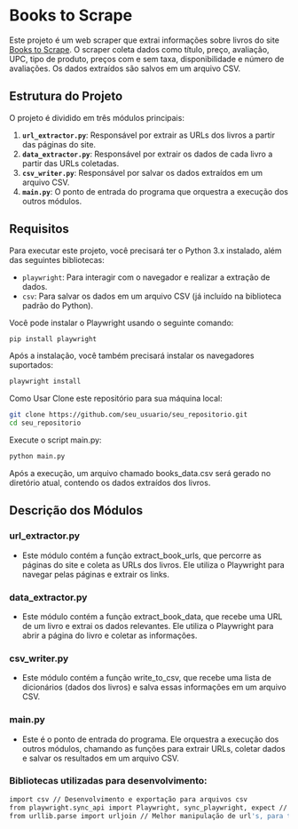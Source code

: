 
# Books to Scrape

Este projeto é um web scraper que extrai informações sobre livros do site [Books to Scrape](http://books.toscrape.com/). O scraper coleta dados como título, preço, avaliação, UPC, tipo de produto, preços com e sem taxa, disponibilidade e número de avaliações. Os dados extraídos são salvos em um arquivo CSV.

## Estrutura do Projeto

O projeto é dividido em três módulos principais:

1. **`url_extractor.py`**: Responsável por extrair as URLs dos livros a partir das páginas do site.
2. **`data_extractor.py`**: Responsável por extrair os dados de cada livro a partir das URLs coletadas.
3. **`csv_writer.py`**: Responsável por salvar os dados extraídos em um arquivo CSV.
4. **`main.py`**: O ponto de entrada do programa que orquestra a execução dos outros módulos.

## Requisitos

Para executar este projeto, você precisará ter o Python 3.x instalado, além das seguintes bibliotecas:

- `playwright`: Para interagir com o navegador e realizar a extração de dados.
- `csv`: Para salvar os dados em um arquivo CSV (já incluído na biblioteca padrão do Python).

Você pode instalar o Playwright usando o seguinte comando:

```bash
pip install playwright
```
Após a instalação, você também precisará instalar os navegadores suportados:
```bash
playwright install
```
Como Usar
Clone este repositório para sua máquina local:
```bash
git clone https://github.com/seu_usuario/seu_repositorio.git
cd seu_repositorio
```
Execute o script main.py:
```bash
python main.py
```
Após a execução, um arquivo chamado books_data.csv será gerado no diretório atual, contendo os dados extraídos dos livros.
## Descrição dos Módulos
### url_extractor.py
- Este módulo contém a função extract_book_urls, que percorre as páginas do site e coleta as URLs dos livros. Ele utiliza o Playwright para navegar pelas páginas e extrair os links.

### data_extractor.py
- Este módulo contém a função extract_book_data, que recebe uma URL de um livro e extrai os dados relevantes. Ele utiliza o Playwright para abrir a página do livro e coletar as informações.

### csv_writer.py
- Este módulo contém a função write_to_csv, que recebe uma lista de dicionários (dados dos livros) e salva essas informações em um arquivo CSV.

### main.py
- Este é o ponto de entrada do programa. Ele orquestra a execução dos outros módulos, chamando as funções para extrair URLs, coletar dados e salvar os resultados em um arquivo CSV.

### Bibliotecas utilizadas para desenvolvimento:
```bash
import csv // Desenvolvimento e exportação para arquivos csv
from playwright.sync_api import Playwright, sync_playwright, expect // Funções de playwright
from urllib.parse import urljoin // Melhor manipulação de url's, para tratamento, requisições, etc.
```